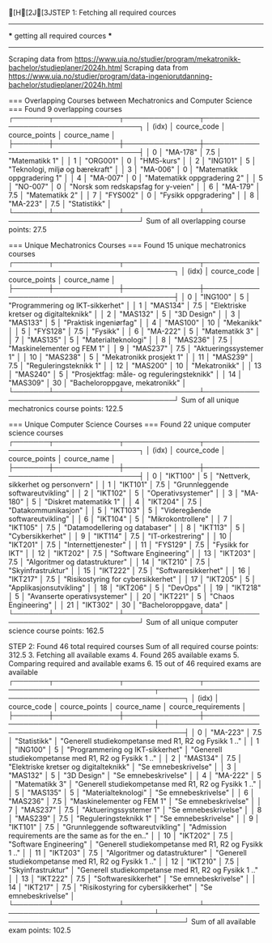 [H[2J[3JSTEP 1: Fetching all required cources

---

**\*** getting all required cources **\***

---

Scraping data from https://www.uia.no/studier/program/mekatronikk-bachelor/studieplaner/2024h.html
Scraping data from https://www.uia.no/studier/program/data-ingeniorutdanning-bachelor/studieplaner/2024h.html

=== Overlapping Courses between Mechatronics and Computer Science ===
Found 9 overlapping courses
┌───────┬─────────────┬───────────────┬─────────────────────────────────────┐
│ (idx) │ cource_code │ cource_points │ cource_name │
├───────┼─────────────┼───────────────┼─────────────────────────────────────┤
│ 0 │ "MA-178" │ 7.5 │ "Matematikk 1" │
│ 1 │ "ORG001" │ 0 │ "HMS-kurs" │
│ 2 │ "ING101" │ 5 │ "Teknologi, miljø og bærekraft" │
│ 3 │ "MA-006" │ 0 │ "Matematikk oppgradering 1" │
│ 4 │ "MA-007" │ 0 │ "Matematikk oppgradering 2" │
│ 5 │ "NO-007" │ 0 │ "Norsk som redskapsfag for y-veien" │
│ 6 │ "MA-179" │ 7.5 │ "Matematikk 2" │
│ 7 │ "FYS002" │ 0 │ "Fysikk oppgradering" │
│ 8 │ "MA-223" │ 7.5 │ "Statistikk" │
└───────┴─────────────┴───────────────┴─────────────────────────────────────┘
Sum of all overlapping course points: 27.5

=== Unique Mechatronics Courses ===
Found 15 unique mechatronics courses
┌───────┬─────────────┬───────────────┬────────────────────────────────────────────┐
│ (idx) │ cource_code │ cource_points │ cource_name │
├───────┼─────────────┼───────────────┼────────────────────────────────────────────┤
│ 0 │ "ING100" │ 5 │ "Programmering og IKT-sikkerhet" │
│ 1 │ "MAS134" │ 7.5 │ "Elektriske kretser og digitalteknikk" │
│ 2 │ "MAS132" │ 5 │ "3D Design" │
│ 3 │ "MAS133" │ 5 │ "Praktisk ingeniørfag" │
│ 4 │ "MAS100" │ 10 │ "Mekanikk" │
│ 5 │ "FYS128" │ 7.5 │ "Fysikk" │
│ 6 │ "MA-222" │ 5 │ "Matematikk 3" │
│ 7 │ "MAS135" │ 5 │ "Materialteknologi" │
│ 8 │ "MAS236" │ 7.5 │ "Maskinelementer og FEM 1" │
│ 9 │ "MAS237" │ 7.5 │ "Aktueringssystemer 1" │
│ 10 │ "MAS238" │ 5 │ "Mekatronikk prosjekt 1" │
│ 11 │ "MAS239" │ 7.5 │ "Reguleringsteknikk 1" │
│ 12 │ "MAS200" │ 10 │ "Mekatronikk" │
│ 13 │ "MAS240" │ 5 │ "Prosjektfag: måle- og reguleringsteknikk" │
│ 14 │ "MAS309" │ 30 │ "Bacheloroppgave, mekatronikk" │
└───────┴─────────────┴───────────────┴────────────────────────────────────────────┘
Sum of all unique mechatronics course points: 122.5

=== Unique Computer Science Courses ===
Found 22 unique computer science courses
┌───────┬─────────────┬───────────────┬─────────────────────────────────────┐
│ (idx) │ cource_code │ cource_points │ cource_name │
├───────┼─────────────┼───────────────┼─────────────────────────────────────┤
│ 0 │ "IKT100" │ 5 │ "Nettverk, sikkerhet og personvern" │
│ 1 │ "IKT101" │ 7.5 │ "Grunnleggende softwareutvikling" │
│ 2 │ "IKT102" │ 5 │ "Operativsystemer" │
│ 3 │ "MA-180" │ 5 │ "Diskret matematikk 1" │
│ 4 │ "IKT204" │ 7.5 │ "Datakommunikasjon" │
│ 5 │ "IKT103" │ 5 │ "Videregående softwareutvikling" │
│ 6 │ "IKT104" │ 5 │ "Mikrokontrollere" │
│ 7 │ "IKT105" │ 7.5 │ "Datamodellering og databaser" │
│ 8 │ "IKT113" │ 5 │ "Cybersikkerhet" │
│ 9 │ "IKT114" │ 7.5 │ "IT-orkestrering" │
│ 10 │ "IKT201" │ 7.5 │ "Internettjenester" │
│ 11 │ "FYS129" │ 7.5 │ "Fysikk for IKT" │
│ 12 │ "IKT202" │ 7.5 │ "Software Engineering" │
│ 13 │ "IKT203" │ 7.5 │ "Algoritmer og datastrukturer" │
│ 14 │ "IKT210" │ 7.5 │ "Skyinfrastruktur" │
│ 15 │ "IKT222" │ 7.5 │ "Softwaresikkerhet" │
│ 16 │ "IKT217" │ 7.5 │ "Risikostyring for cybersikkerhet" │
│ 17 │ "IKT205" │ 5 │ "Applikasjonsutvikling" │
│ 18 │ "IKT206" │ 5 │ "DevOps" │
│ 19 │ "IKT218" │ 5 │ "Avanserte operativsystemer" │
│ 20 │ "IKT221" │ 5 │ "Chaos Engineering" │
│ 21 │ "IKT302" │ 30 │ "Bacheloroppgave, data" │
└───────┴─────────────┴───────────────┴─────────────────────────────────────┘
Sum of all unique computer science course points: 162.5

STEP 2: Found 46 total required courses
Sum of all required course points: 312.5 3. Fetching all available exams 4. Found 265 available exams 5. Comparing required and available exams 6. 15 out of 46 required exams are available
┌───────┬─────────────┬───────────────┬────────────────────────────────────────┬───────────────────────────────────────────────────────┐
│ (idx) │ cource_code │ cource_points │ cource_name │ cource_requirements │
├───────┼─────────────┼───────────────┼────────────────────────────────────────┼───────────────────────────────────────────────────────┤
│ 0 │ "MA-223" │ 7.5 │ "Statistikk" │ "Generell studiekompetanse med R1, R2 og Fysikk 1 .." │
│ 1 │ "ING100" │ 5 │ "Programmering og IKT-sikkerhet" │ "Generell studiekompetanse med R1, R2 og Fysikk 1 .." │
│ 2 │ "MAS134" │ 7.5 │ "Elektriske kretser og digitalteknikk" │ "Se emnebeskrivelse" │
│ 3 │ "MAS132" │ 5 │ "3D Design" │ "Se emnebeskrivelse" │
│ 4 │ "MA-222" │ 5 │ "Matematikk 3" │ "Generell studiekompetanse med R1, R2 og Fysikk 1 .." │
│ 5 │ "MAS135" │ 5 │ "Materialteknologi" │ "Se emnebeskrivelse" │
│ 6 │ "MAS236" │ 7.5 │ "Maskinelementer og FEM 1" │ "Se emnebeskrivelse" │
│ 7 │ "MAS237" │ 7.5 │ "Aktueringssystemer 1" │ "Se emnebeskrivelse" │
│ 8 │ "MAS239" │ 7.5 │ "Reguleringsteknikk 1" │ "Se emnebeskrivelse" │
│ 9 │ "IKT101" │ 7.5 │ "Grunnleggende softwareutvikling" │ "Admission requirements are the same as for the en.." │
│ 10 │ "IKT202" │ 7.5 │ "Software Engineering" │ "Generell studiekompetanse med R1, R2 og Fysikk 1 .." │
│ 11 │ "IKT203" │ 7.5 │ "Algoritmer og datastrukturer" │ "Generell studiekompetanse med R1, R2 og Fysikk 1 .." │
│ 12 │ "IKT210" │ 7.5 │ "Skyinfrastruktur" │ "Generell studiekompetanse med R1, R2 og Fysikk 1 .." │
│ 13 │ "IKT222" │ 7.5 │ "Softwaresikkerhet" │ "Se emnebeskrivelse" │
│ 14 │ "IKT217" │ 7.5 │ "Risikostyring for cybersikkerhet" │ "Se emnebeskrivelse" │
└───────┴─────────────┴───────────────┴────────────────────────────────────────┴───────────────────────────────────────────────────────┘
Sum of all available exam points: 102.5
